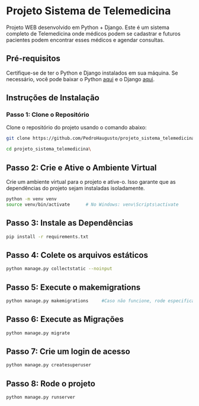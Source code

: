 # Projeto Sistema de Telemedicina

Projeto WEB desenvolvido em Python + Django. Este é um sistema completo de Telemedicina onde médicos podem se cadastrar e futuros pacientes podem encontrar esses médicos e agendar consultas.

## Pré-requisitos

Certifique-se de ter o Python e Django instalados em sua máquina. Se necessário, você pode baixar o Python [aqui](https://www.python.org/downloads/) e o Django [aqui](https://www.djangoproject.com/download/).

## Instruções de Instalação

### Passo 1: Clone o Repositório

Clone o repositório do projeto usando o comando abaixo:

```bash
git clone https://github.com/PedroHaugusto/projeto_sistema_telemedicina.git

cd projeto_sistema_telemedicina\

```

## Passo 2: Crie e Ative o Ambiente Virtual

Crie um ambiente virtual para o projeto e ative-o. Isso garante que as dependências do projeto sejam instaladas isoladamente.

```bash
python -m venv venv
source venv/bin/activate      # No Windows: venv\Scripts\activate
```

## Passo 3: Instale as Dependências

```bash
pip install -r requirements.txt
```

## Passo 4: Colete os arquivos estáticos

```bash
python manage.py collectstatic --noinput
```

## Passo 5: Execute o makemigrations

```bash
python manage.py makemigrations     #Caso não funcione, rode especificando cada pasta dentro de apps. 
```

## Passo 6: Execute as Migrações

```bash
python manage.py migrate
```

## Passo 7: Crie um login de acesso

```bash
python manage.py createsuperuser
```

## Passo 8: Rode o projeto

```bash
python manage.py runserver
```